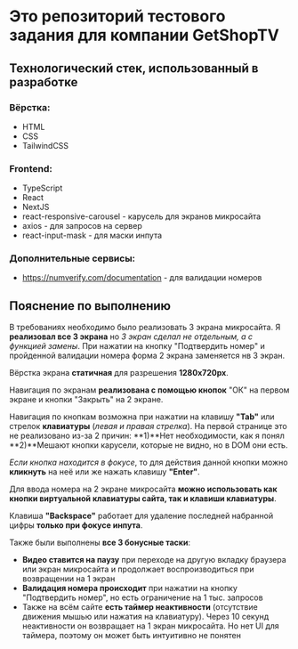 # Это репозиторий тестового задания для компании GetShopTV

## Технологический стек, использованный в разработке
### Вёрстка:
- HTML
- CSS
- TailwindCSS
### Frontend:
- TypeScript
- React 
- NextJS
- react-responsive-carousel - карусель для экранов микросайта
- axios - для запросов на сервер
- react-input-mask - для маски инпута
### Дополнительные сервисы:
- https://numverify.com/documentation - для валидации номеров

## Пояснение по выполнению

В требованиях необходимо было реализовать 3 экрана микросайта. Я **реализовал все 3 экрана** но *3 экран сделал не отдельным, а с функцией замены*. При нажатии на кнопку "Подтвердить номер" и пройденной валидации номера форма 2 экрана заменяется нв 3 экран.

Вёрстка экрана **статичная** для разрешения **1280x720px**.

Навигация по экранам **реализована с помощью кнопок** "ОК" на первом экране и кнопки "Закрыть" на 2 экране.

Навигация по кнопкам возможна при нажатии на клавишу **"Tab"** или стрелок **клавиатуры** (_левая и правая стрелка_). На первой странице это не реализовано из-за 2 причин: **1)**Нет необходимости, как я понял **2)**Мешают кнопки карусели, которые не видно, но в DOM они есть.

*Если кнопка находится в фокусе*, то для действия данной кнопки можно **кликнуть** на неё или же нажать клавишу **"Enter"**.

Для ввода номера на 2 экране микросайта **можно использовать как кнопки виртуальной клавиатуры сайта, так и клавиши клавиатуры**.

Клавиша **"Backspace"** работает для удаление последней набранной цифры **только при фокусе инпута**.

Также были выполнены **все 3 бонусные таски**:
- **Видео ставится на паузу** при переходе на другую вкладку браузера или экран микросайта и продолжает воспроизводиться при возвращении на 1 экран
- **Валидация номера происходит** при нажатии на кнопку "Подтвердить номер", но есть ограничение на 1 тыс. запросов
- Также на всём сайте **есть таймер неактивности** (отсутствие движения мышью или нажатия на клавиатуру). Через 10 секунд неактивности он возвращает на 1 экран микросайта. Но нет UI для таймера, поэтому он может быть интуитивно не понятен


